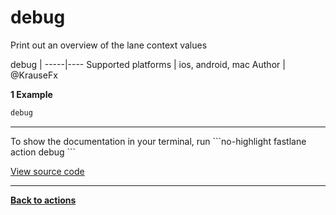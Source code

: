 # debug


Print out an overview of the lane context values







debug |
-----|----
Supported platforms | ios, android, mac
Author | @KrauseFx



**1 Example**

```ruby
debug
```





<hr />
To show the documentation in your terminal, run
```no-highlight
fastlane action debug
```

<a href="https://github.com/fastlane/fastlane/blob/master/fastlane/lib/fastlane/actions/debug.rb" target="_blank">View source code</a>

<hr />

<a href="/actions"><b>Back to actions</b></a>
